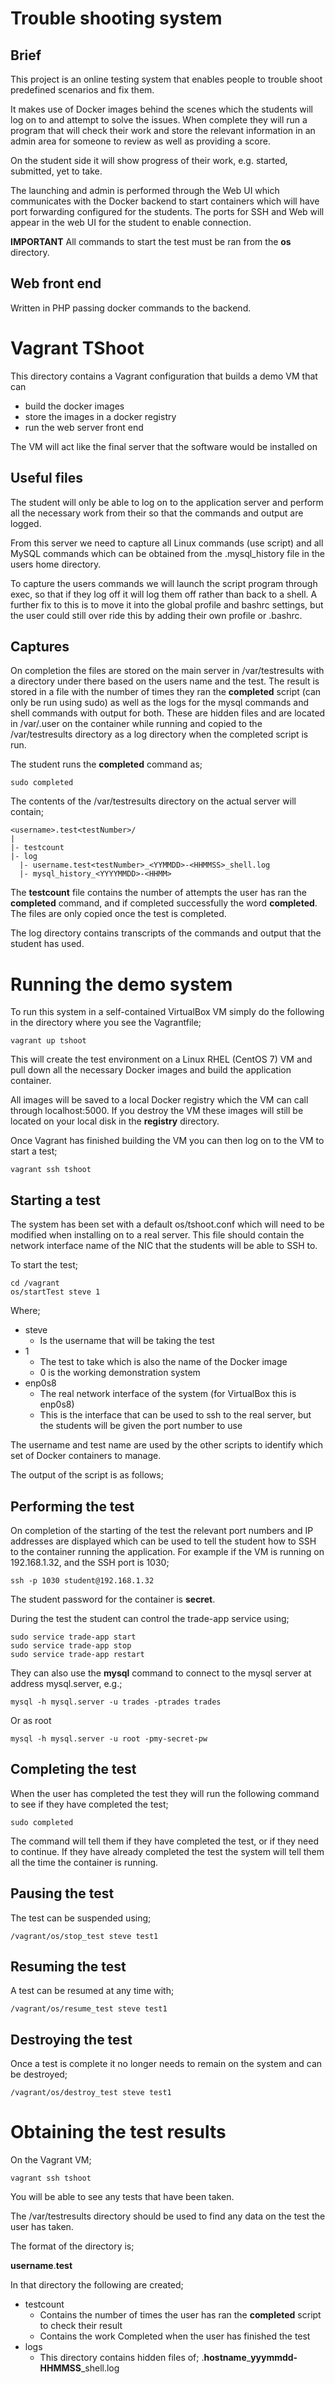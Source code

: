 # Trouble shooting system

## Brief

This project is an online testing system that enables people to trouble shoot predefined scenarios and fix them.

It makes use of Docker images behind the scenes which the students will log on to and attempt to solve the issues.  When complete they will run a program that will check their work and store the relevant information in an admin area for someone to review as well as providing a score.

On the student side it will show progress of their work, e.g. started, submitted, yet to take.

The launching and admin is performed through the Web UI which communicates with the Docker backend to start containers which will have port forwarding configured for the students.  The ports for SSH and Web will appear in the web UI for the student to enable connection.

**IMPORTANT**
All commands to start the test must be ran from the **os** directory.

## Web front end

Written in PHP passing docker commands to the backend.

# Vagrant TShoot

This directory contains a Vagrant configuration that builds a demo VM that can
* build the docker images
* store the images in a docker registry
* run the web server front end

The VM will act like the final server that the software would be installed on

## Useful files

The student will only be able to log on to the application server and perform all the necessary work from their so that the commands and output are logged.

From this server we need to capture all Linux commands (use script) and all MySQL commands which can be obtained from the .mysql_history file in the users home directory.

To capture the users commands we will launch the script program through exec, so that if they log off it will log them off rather than back to a shell.  A further fix to this is to move it into the global profile and bashrc settings, but the user could still over ride this by adding their own profile or .bashrc.

## Captures

On completion the files are stored on the main server in /var/testresults with a directory under there based on the users name and the test.  The result is stored in a file with the number of times they ran the **completed** script (can only be run using sudo) as well as the logs for the mysql commands and shell commands with output for both.  These are hidden files and are located in /var/.user on the container while running and copied to the /var/testresults directory as a log directory when the completed script is run.

The student runs the **completed** command as;
```
sudo completed
```

The contents of the /var/testresults directory on the actual server will contain;

```
<username>.test<testNumber>/
|
|- testcount
|- log
  |- username.test<testNumber>_<YYMMDD>-<HHMMSS>_shell.log
  |- mysql_history_<YYYYMMDD>-<HHMM>
```

The **testcount** file contains the number of attempts the user has ran the **completed** command, and if completed successfully the word **completed**.  The files are only copied once the test is completed.

The log directory contains transcripts of the commands and output that the student has used.

# Running the demo system

To run this system in a self-contained VirtualBox VM simply do the following in the directory where you see the Vagrantfile;

```
vagrant up tshoot
```

This will create the test environment on a Linux RHEL (CentOS 7) VM and pull down all the necessary Docker images and build the application container.

All images will be saved to a local Docker registry which the VM can call through localhost:5000.  If you destroy the VM these images will still be located on your local disk in the **registry** directory.

Once Vagrant has finished building the VM you can then log on to the VM to start a test;

```
vagrant ssh tshoot
```

## Starting a test

The system has been set with a default os/tshoot.conf which will need to be modified when installing on to a real server.  This file should contain the network interface name of the NIC that the students will be able to SSH to.

To start the test;

```
cd /vagrant
os/startTest steve 1
```

Where;
* steve
  - Is the username that will be taking the test
* 1
  - The test to take which is also the name of the Docker image
  - 0 is the working demonstration system
* enp0s8
  - The real network interface of the system (for VirtualBox this is enp0s8)
  - This is the interface that can be used to ssh to the real server, but the students will be given the port number to use

The username and test name are used by the other scripts to identify which set of Docker containers to manage.

The output of the script is as follows;

## Performing the test

On completion of the starting of the test the relevant port numbers and IP addresses are displayed which can be used to tell the student how to SSH to the container running the application.  For example if the VM is running on 192.168.1.32, and the SSH port is 1030;

```
ssh -p 1030 student@192.168.1.32
```

The student password for the container is **secret**.

During the test the student can control the trade-app service using;

```
sudo service trade-app start
sudo service trade-app stop
sudo service trade-app restart
```

They can also use the **mysql** command to connect to the mysql server at address mysql.server, e.g.;
```
mysql -h mysql.server -u trades -ptrades trades
```
Or as root
```
mysql -h mysql.server -u root -pmy-secret-pw
```

## Completing the test

When the user has completed the test they will run the following command to see if they have completed the test;

```
sudo completed
```

The command will tell them if they have completed the test, or if they need to continue.  If they have already completed the test the system will tell them all the time the container is running.

## Pausing the test

The test can be suspended using;

```
/vagrant/os/stop_test steve test1
```

## Resuming the test

A test can be resumed at any time with;

```
/vagrant/os/resume_test steve test1
```

## Destroying the test

Once a test is complete it no longer needs to remain on the system and can be destroyed;

```
/vagrant/os/destroy_test steve test1
```

# Obtaining the test results

On the Vagrant VM;
```
vagrant ssh tshoot
```
You will be able to see any tests that have been taken.

The /var/testresults directory should be used to find any data on the test the user has taken.

The format of the directory is;

**username**.**test**

In that directory the following are created;
* testcount
  - Contains the number of times the user has ran the **completed** script to check their result
  - Contains the work Completed when the user has finished the test
* logs
  - This directory contains hidden files of;
    .**hostname**_**yyymmdd-HHMMSS**_shell.log

